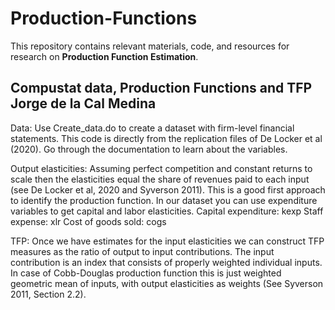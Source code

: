 # Production-Functions

This repository contains relevant materials, code, and resources for research on **Production Function Estimation**.

## Compustat data, Production Functions and TFP Jorge de la Cal Medina

Data: Use Create_data.do to create a dataset with firm-level financial statements. This code is directly from the replication files of De Locker et al (2020). Go through the documentation to learn about the variables.

Output elasticities: Assuming perfect competition and constant returns to scale then the elasticities equal the share of revenues paid to each input (see De Locker et al, 2020 and Syverson 2011). This is a good first approach to identify the production function. In our dataset you can use expenditure variables to get capital and labor elasticities. Capital expenditure: kexp Staff expense: xlr Cost of goods sold: cogs

TFP: Once we have estimates for the input elasticities we can construct TFP measures as the ratio of output to input contributions. The input contribution is an index that consists of properly weighted individual inputs. In case of Cobb-Douglas production function this is just weighted geometric mean of inputs, with output elasticities as weights (See Syverson 2011, Section 2.2).
